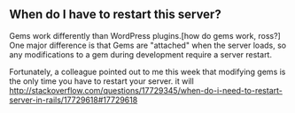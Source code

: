 
## When do I have to restart this server?
Gems work differently than WordPress plugins.[how do gems work, ross?]  One major difference is that Gems are "attached" when the server loads, so any modifications to a gem during development require a server restart.  

Fortunately, a colleague pointed out to me this week that modifying gems is the only time you have to restart your server.  it will 
http://stackoverflow.com/questions/17729345/when-do-i-need-to-restart-server-in-rails/17729618#17729618
